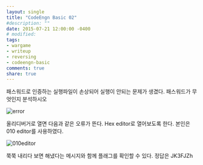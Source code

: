 ```yaml
---
layout: single
title: "CodeEngn Basic 02"
#description: ""
date: 2015-07-21 12:00:00 -0400
# modified: 
tags: 
- wargame
- writeup
- reversing
- codeengn-basic
comments: true
share: true
---
```


패스워드로 인증하는 실행파일이 손상되어 실행이 안되는 문제가 생겼다. 패스워드가 무엇인지 분석하시오


![error]({{site.url}}{{site.baseurl}}/assets/images/2015-07-21-CodeEngn-Basic-02/0.png)

올리디버거로 열면 다음과 같은 오류가 뜬다.
Hex editor로 열어보도록 한다. 본인은 010 editor를 사용하였다.

![010editor]({{site.url}}{{site.baseurl}}/assets/images/2015-07-21-CodeEngn-Basic-02/1.png)


쭉쭉 내리다 보면 해냈다는 메시지와 함께 플래그를 확인할 수 있다.
정답은 JK3FJZh
